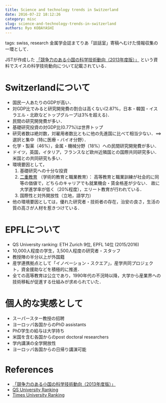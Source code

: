 ```yaml
---
title: Science and technology trends in Switzerland
date: 2016-07-22 18:12:26
category: misc
slug: science-and-technology-trends-in-switzerland
authors: Ryo KOBAYASHI
---
```


tags: swiss, research
金属学会誌まてりあ「談話室」寄稿へむけた情報収集の一環として．

JSTが作成した
[「競争力のある小国の科学技術動向（2013年度版）」](http://www.jst.go.jp/crds/pdf/2013/OR/CRDS-FY2013-OR-02.pdf)
という資料でスイスの科学技術動向について記載されている．

# Switzerlandについて

-   国民一人あたりのGDPが高い．
-   対GDP比でみると研究開発費の割合は高くない(2.87%，日本・韓国・イスラエル・北欧などトップグループは3%を超える)．
-   民間の研究開発費が多い．
-   基礎研究投資の対GDP比(0.77%)は世界トップ
-   研究者数は絶対数，対雇用者数比ともに他の先進国に比べて相当少ない．==>
    選択と集中（特に医療・バイオ分野）．
-   化学・製薬（46%），金属・機械分野（18%）への民間研究開発費が多い．
-   ドイツ，英国，イタリア，フランスなど欧州近隣国との国際共同研究多い．米国との共同研究も多い．
-   環境要因として，
    1.  基礎研究への十分な投資
    2.  [二重教育](https://ja.wikipedia.org/wiki/デュアルシステム)
        （学術的教育と職業教育）：
        高等教育と職業訓練が社会的に同等の価値で，どちらのキャリアでも就業機会・賃金格差が少ない．
        故に大学進学率が低く（20%程度），エリート教育が行われている．
    3.  国際性と対外開放性（立地，語学力）
-   他の環境要因としては，優れた研究者・技術者の存在，治安の良さ，生活の質の高さが人材を惹きつけている．

# EPFLについて

-   QS University ranking: ETH Zurich 9位, EPFL 14位 (2015/2016)
-   10,000人程度の学生，3,500人程度の研究者・スタッフ
-   教授陣の半分以上が外国籍
-   産学連携拠点として「イノベーション・スクエア」，産学共同プロジェクト，資金援助などを積極的に推進．
-   全ての高等教育は公立であり，1990年代の不況時以降，大学から産業界への技術移転が促進する仕組みが求められていた．

# 個人的な実感として

-   スーパースター教授の招聘
-   ヨーロッパ各国からのPhD assistants
-   PhD学生の給与は大学持ち
-   米国を含む各国からのpost doctoral researchers
-   学内講演の全学開放性
-   ヨーロッパ各国からの日帰り講演可能

# References

-   [「競争力のある小国の科学技術動向（2013年度版）」](http://www.jst.go.jp/crds/pdf/2013/OR/CRDS-FY2013-OR-02.pdf)
-   [QS University
    Ranking](http://www.topuniversities.com/university-rankings/world-university-rankings/2015#sorting=rank+region=+country=+faculty=+stars=false+search=)
-   [Times University
    Ranking](https://www.timeshighereducation.com/world-university-rankings/2016/world-ranking#!/page/0/length/25/country/88/sort_by/rank_label/sort_order/asc/cols/rank_only)
